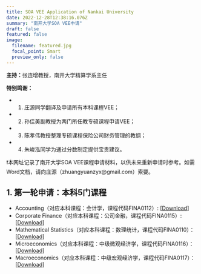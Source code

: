 ```yaml
---
title: SOA VEE Application of Nankai University
date: 2022-12-28T12:38:16.076Z
summary: "南开大学SOA VEE申请"
draft: false
featured: false
image:
  filename: featured.jpg
  focal_point: Smart
  preview_only: false
---
```

<b>主持：</b>张连增教授，南开大学精算学系主任



<b>特别鸣谢：</b>
* 1. 庄源同学翻译及申请所有本科课程VEE；

* 2. 孙佳美副教授为两门所任教专硕课程申请VEE；

* 3. 陈孝伟教授整理专硕课程保险公司财务管理的教纲；

* 4. 朱峻泓同学为通过分数制定提供宝贵建议。

<p>&#10071;本网址记录了南开大学SOA VEE课程申请材料，以供未来重新申请时参考。如需Word文档，请向庄源（zhuangyuanzyx@gmail.com）索要。</p>

## 1. 第一轮申请：本科5门课程

* Accounting（对应本科课程：会计学，课程代码FINA0112）: [[Download](https://yuanzhuang.xyz/uploads/VEE/Accounting_Description_and_syllabus_Nankai_University.pdf)]
* Corporate Finance（对应本科课程：公司金融，课程代码FINA0115）:[[Download](https://yuanzhuang.xyz/uploads/VEE/Corporate_Finance_Description_and_syllabus_Nankai_University.pdf)]
* Mathematical Statistics（对应本科课程：数理统计，课程代码FINA0110）：[[Download](https://yuanzhuang.xyz/uploads/VEE/Mathematical_Statistics_Description_and_syllabus_Nankai_University.pdf)]
* Microeconomics（对应本科课程：中级微观经济学，课程代码FINA0116）：[[Download](https://yuanzhuang.xyz/uploads/VEE/Intermediate_Microeconomics_Description_and_syllabus_Nankai_University.pdf)]
* Macroeconomics（对应本科课程：中级宏观经济学，课程代码FINA0117）：[[Download](https://yuanzhuang.xyz/uploads/VEE/Intermediate_Macroeconomics_Description_and_syllabus_Nankai_University.pdf)]